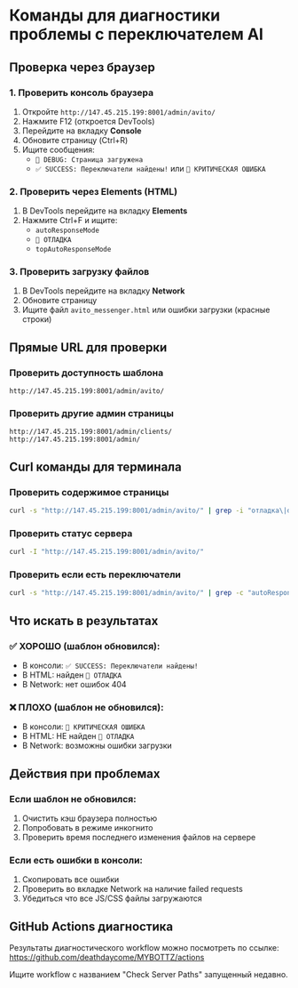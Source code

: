 # Команды для диагностики проблемы с переключателем AI

## Проверка через браузер

### 1. Проверить консоль браузера
1. Откройте `http://147.45.215.199:8001/admin/avito/`
2. Нажмите F12 (откроется DevTools)
3. Перейдите на вкладку **Console**
4. Обновите страницу (Ctrl+R)
5. Ищите сообщения:
   - `🚨 DEBUG: Страница загружена`
   - `✅ SUCCESS: Переключатели найдены!` или `🚨 КРИТИЧЕСКАЯ ОШИБКА`

### 2. Проверить через Elements (HTML)
1. В DevTools перейдите на вкладку **Elements**
2. Нажмите Ctrl+F и ищите:
   - `autoResponseMode`
   - `🚨 ОТЛАДКА`
   - `topAutoResponseMode`

### 3. Проверить загрузку файлов
1. В DevTools перейдите на вкладку **Network**
2. Обновите страницу
3. Ищите файл `avito_messenger.html` или ошибки загрузки (красные строки)

## Прямые URL для проверки

### Проверить доступность шаблона
```
http://147.45.215.199:8001/admin/avito/
```

### Проверить другие админ страницы
```
http://147.45.215.199:8001/admin/clients/
http://147.45.215.199:8001/admin/
```

## Curl команды для терминала

### Проверить содержимое страницы
```bash
curl -s "http://147.45.215.199:8001/admin/avito/" | grep -i "отладка\|debug\|autoresponse" | head -5
```

### Проверить статус сервера
```bash
curl -I "http://147.45.215.199:8001/admin/avito/"
```

### Проверить если есть переключатели
```bash
curl -s "http://147.45.215.199:8001/admin/avito/" | grep -c "autoResponseMode"
```

## Что искать в результатах

### ✅ ХОРОШО (шаблон обновился):
- В консоли: `✅ SUCCESS: Переключатели найдены!`
- В HTML: найден `🚨 ОТЛАДКА`
- В Network: нет ошибок 404

### ❌ ПЛОХО (шаблон не обновился):
- В консоли: `🚨 КРИТИЧЕСКАЯ ОШИБКА`
- В HTML: НЕ найден `🚨 ОТЛАДКА`
- В Network: возможны ошибки загрузки

## Действия при проблемах

### Если шаблон не обновился:
1. Очистить кэш браузера полностью
2. Попробовать в режиме инкогнито
3. Проверить время последнего изменения файлов на сервере

### Если есть ошибки в консоли:
1. Скопировать все ошибки
2. Проверить во вкладке Network на наличие failed requests
3. Убедиться что все JS/CSS файлы загружаются

## GitHub Actions диагностика

Результаты диагностического workflow можно посмотреть по ссылке:
https://github.com/deathdaycome/MYBOTTZ/actions

Ищите workflow с названием "Check Server Paths" запущенный недавно.